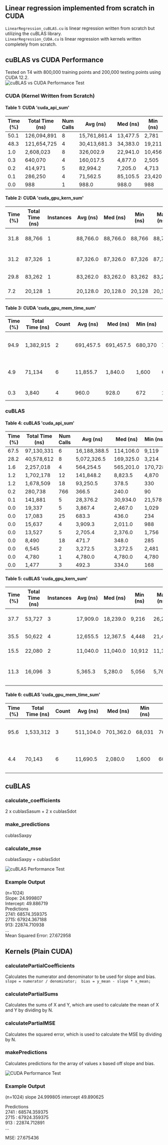 ## Linear regression implemented from scratch in CUDA  
`LinearRegression_cuBLAS.cu` is linear regression written from scratch but utilizing the cuBLAS library.  
`LinearRegression_CUDA.cu` is linear regression with kernels written completely from scratch.  

## cuBLAS vs CUDA Performance  
Tested on T4 with 800,000 training points and 200,000 testing points using CUDA 12.2.  
![cuBLAS vs CUDA Performance Test](https://raw.githubusercontent.com/Tyler-Hilbert/CUDA-LinearRegression/main/Perf/CUDA_vs_cuBLAS_Runtime_by_Task.png)  

### CUDA (Kernel Written from Scratch)  
#### Table 1: CUDA 'cuda_api_sum'  
| Time (%) | Total Time (ns) | Num Calls | Avg (ns)      | Med (ns)    | Min (ns) | Max (ns)     | StdDev (ns)    | Name                   |  
|----------|-----------------|-----------|---------------|-------------|----------|--------------|---------------|------------------------|  
| 50.1     | 126,094,891      | 8         | 15,761,861.4  | 13,477.5    | 2,781    | 125,828,040  | 44,473,478.8  | cudaMalloc              |  
| 48.3     | 121,654,725      | 4         | 30,413,681.3  | 34,383.0    | 19,211   | 121,566,748  | 60,768,712.3  | cudaLaunchKernel        |  
| 1.0      | 2,608,023        | 8         | 326,002.9     | 22,941.0    | 10,456   | 916,812      | 430,826.4     | cudaMemcpy              |  
| 0.3      | 640,070          | 4         | 160,017.5     | 4,877.0     | 2,505    | 627,811      | 311,870.1     | cudaMemset              |  
| 0.2      | 414,971          | 5         | 82,994.2      | 7,205.0     | 4,713    | 213,711      | 106,401.8     | cudaFree                |  
| 0.1      | 286,250          | 4         | 71,562.5      | 85,105.5    | 23,420   | 92,619       | 32,290.6      | cudaDeviceSynchronize   |  
| 0.0      | 988              | 1         | 988.0         | 988.0       | 988      | 988          | 0.0           | cuModuleGetLoadingMode  |  

#### Table 2: CUDA 'cuda_gpu_kern_sum'  
| Time (%) | Total Time (ns) | Instances | Avg (ns)   | Med (ns)   | Min (ns) | Max (ns) | StdDev (ns) | Name                                                                                         |  
|----------|-----------------|-----------|------------|------------|----------|----------|-------------|------------------------------------------------------------------------------------------------|  
| 31.8     | 88,766           | 1         | 88,766.0   | 88,766.0   | 88,766   | 88,766   | 0.0         | calculatePartialCoefficients(const float *, const float *, float, float, float *, float *, int)|  
| 31.2     | 87,326           | 1         | 87,326.0   | 87,326.0   | 87,326   | 87,326   | 0.0         | calculatePartialSums(const float *, const float *, float *, float *, int)                      |  
| 29.8     | 83,262           | 1         | 83,262.0   | 83,262.0   | 83,262   | 83,262   | 0.0         | calculatePartialMSE(const float *, const float *, float *, int)                                |  
| 7.2      | 20,128           | 1         | 20,128.0   | 20,128.0   | 20,128   | 20,128   | 0.0         | makePredictions(const float *, float *, float, float, int)                                     |  

#### Table 3: CUDA 'cuda_gpu_mem_time_sum'  
| Time (%) | Total Time (ns) | Count | Avg (ns)   | Med (ns)   | Min (ns) | Max (ns) | StdDev (ns) | Operation                   |  
|----------|-----------------|-------|------------|------------|----------|----------|-------------|-----------------------------|  
| 94.9     | 1,382,915        | 2     | 691,457.5  | 691,457.5  | 680,370  | 702,545  | 15,680.1    | [CUDA memcpy Host-to-Device] |  
| 4.9      | 71,134           | 6     | 11,855.7   | 1,840.0    | 1,600    | 62,174   | 24,651.7    | [CUDA memcpy Device-to-Host] |  
| 0.3      | 3,840            | 4     | 960.0      | 928.0      | 672      | 1,312    | 336.6       | [CUDA memset]                |  

### cuBLAS  
#### Table 4: cuBLAS 'cuda_api_sum'  
| Time (%) | Total Time (ns) | Num Calls | Avg (ns)      | Med (ns)    | Min (ns) | Max (ns)     | StdDev (ns)    | Name                       |  
|----------|-----------------|-----------|---------------|-------------|----------|--------------|---------------|----------------------------|  
| 67.5     | 97,130,331       | 6         | 16,188,388.5  | 114,106.0   | 9,119    | 96,736,963   | 39,460,617.3  | cudaMalloc                  |  
| 28.2     | 40,578,612       | 8         | 5,072,326.5   | 169,325.0   | 3,214    | 36,343,841   | 12,693,387.7  | cudaFree                    |  
| 1.6      | 2,257,018        | 4         | 564,254.5     | 565,201.0   | 170,728  | 955,888      | 434,917.8     | cudaMemcpy                  |  
| 1.2      | 1,702,178        | 12        | 141,848.2     | 8,823.5     | 4,870    | 1,509,709    | 431,077.1     | cudaLaunchKernel            |  
| 1.2      | 1,678,509        | 18        | 93,250.5      | 378.5       | 330      | 1,665,258    | 392,322.7     | cudaEventCreateWithFlags    |  
| 0.2      | 280,738          | 766       | 366.5         | 240.0       | 90       | 49,982       | 1,909.2       | cuGetProcAddress_v2         |  
| 0.1      | 141,881          | 5         | 28,376.2      | 30,934.0    | 21,578   | 33,780       | 5,627.5       | cudaMemcpyAsync             |  
| 0.0      | 19,337           | 5         | 3,867.4       | 2,467.0     | 1,029    | 10,421       | 3,822.9       | cudaEventRecord             |  
| 0.0      | 17,083           | 25        | 683.3         | 436.0       | 234      | 3,133        | 681.9         | cudaStreamGetCaptureInfo_v2_v11030 |  
| 0.0      | 15,637           | 4         | 3,909.3       | 2,011.0     | 988      | 10,627       | 4,524.7       | cudaDeviceSynchronize       |  
| 0.0      | 13,527           | 5         | 2,705.4       | 2,376.0     | 1,756    | 4,171        | 911.6         | cudaStreamSynchronize       |  
| 0.0      | 8,490            | 18        | 471.7         | 348.0       | 285      | 1,587        | 311.9         | cudaEventDestroy            |  
| 0.0      | 6,545            | 2         | 3,272.5       | 3,272.5     | 2,481    | 4,064        | 1,119.4       | cuInit                      |  
| 0.0      | 4,780            | 1         | 4,780.0       | 4,780.0     | 4,780    | 4,780        | 0.0           | cudaEventQuery              |  
| 0.0      | 1,477            | 3         | 492.3         | 334.0       | 168      | 975          | 426.2         | cuModuleGetLoadingMode      |  

#### Table 5: cuBLAS 'cuda_gpu_kern_sum'  
| Time (%) | Total Time (ns) | Instances | Avg (ns)   | Med (ns)   | Min (ns) | Max (ns) | StdDev (ns) | Name                                                                                              |  
|----------|-----------------|-----------|------------|------------|----------|----------|-------------|---------------------------------------------------------------------------------------------------|  
| 37.7     | 53,727           | 3         | 17,909.0   | 18,239.0   | 9,216    | 26,272   | 8,532.8     | void dot_kernel<float, (int)128, (int)0, cublasDotParams<cublasGemvTensor<const float>, cublasGemvT… |  
| 35.5     | 50,622           | 4         | 12,655.5   | 12,367.5   | 4,448    | 21,439   | 9,260.7     | void asum_kernel<int, float, float>(cublasAsumParams<T2, T3>)                                      |  
| 15.5     | 22,080           | 2         | 11,040.0   | 11,040.0   | 10,912   | 11,168   | 181.0       | void axpy_kernel_val<float, float>(cublasAxpyParamsVal<T1, T1, T2>)                                |  
| 11.3     | 16,096           | 3         | 5,365.3    | 5,280.0    | 5,056    | 5,760    | 359.7       | void reduce_1Block_kernel<float, (int)128, (int)7, cublasGemvTensorStridedBatched<float>, cublasGemv… |  

#### Table 6: cuBLAS 'cuda_gpu_mem_time_sum'  
| Time (%) | Total Time (ns) | Count | Avg (ns)   | Med (ns)   | Min (ns) | Max (ns) | StdDev (ns) | Operation                   |  
|----------|-----------------|-------|------------|------------|----------|----------|-------------|-----------------------------|  
| 95.6     | 1,533,312        | 3     | 511,104.0  | 701,362.0  | 68,031   | 763,919  | 384,985.2   | [CUDA memcpy Host-to-Device] |  
| 4.4      | 70,143           | 6     | 11,690.5   | 2,080.0    | 1,600    | 60,639   | 23,980.9    | [CUDA memcpy Device-to-Host] |  


## cuBLAS  
### calculate_coefficients
2 x cublasSasum + 2 x cublasSdot  
### make_predictions  
cublasSaxpy  
### calculate_mse  
cublasSaxpy + cublasSdot  

![cuBLAS Performance Test](https://raw.githubusercontent.com/Tyler-Hilbert/CUDA-LinearRegression/main/Perf/cuBLAS_Runtime_by_Kernel.png)  

### Example Output  
(n=1024)  
Slope: 24.999807  
Intercept: 49.886719  
Predictions  
2741: 68574.359375  
2715: 67924.367188  
913: 22874.710938  
...  
Mean Squared Error: 27.672958  

## Kernels (Plain CUDA)  
### calculatePartialCoefficients 
Calculates the numerator and denominator to be used for slope and bias.  
``slope = numerator / denominator;  bias = y_mean - slope * x_mean;``  

### calculatePartialSums 
Calculates the sums of X and Y, which are used to calculate the mean of X and Y by dividing by N.  

### calculatePartialMSE
Calculates the squared error, which is used to calculate the MSE by dividing by N.  

### makePredictions
Calculates predictions for the array of values x based off slope and bias.  
 
![CUDA Performance Test](https://raw.githubusercontent.com/Tyler-Hilbert/CUDA-LinearRegression/main/Perf/CUDA_Runtime_by_Kernel.png)  

### Example Output  
(n=1024)
slope 24.999805  intercept 49.890625  

Predictions  
2741 : 68574.359375  
2715 : 67924.359375  
913 : 22874.712891  
...  

MSE: 27.675436  
